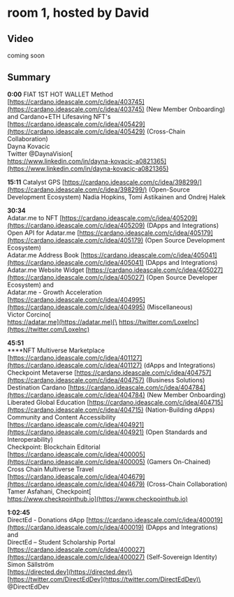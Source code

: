 # room 1, hosted by David

## Video

coming soon

## Summary

**0:00** FIAT 1ST HOT WALLET Method [https://cardano.ideascale.com/c/idea/403745](https://cardano.ideascale.com/c/idea/403745) (New Member Onboarding) and Cardano+ETH Lifesaving NFT's [https://cardano.ideascale.com/c/idea/405429](https://cardano.ideascale.com/c/idea/405429) (Cross-Chain Collaboration) \
Dayna Kovacic\
Twitter @DaynaVision[\
https://www.linkedin.com/in/dayna-kovacic-a0821365](https://www.linkedin.com/in/dayna-kovacic-a0821365)

**15:11**  Catalyst GPS [https://cardano.ideascale.com/c/idea/398299/](https://cardano.ideascale.com/c/idea/398299/) (Open-Source Development Ecosystem) Nadia Hopkins, Tomi Astikainen and Ondrej Halek

**30:34** \
Adatar.me to NFT [https://cardano.ideascale.com/c/idea/405209](https://cardano.ideascale.com/c/idea/405209) (DApps and Integrations) \
Open API for Adatar.me [https://cardano.ideascale.com/c/idea/405179](https://cardano.ideascale.com/c/idea/405179) (Open Source Development Ecosystem) \
Adatar.me Address Book [https://cardano.ideascale.com/c/idea/405041](https://cardano.ideascale.com/c/idea/405041) (DApps and Integrations) Adatar.me Website Widget [https://cardano.ideascale.com/c/idea/405027](https://cardano.ideascale.com/c/idea/405027) (Open Source Developer Ecosystem) and \
Adatar.me - Growth Acceleration [https://cardano.ideascale.com/c/idea/404995](https://cardano.ideascale.com/c/idea/404995) (Miscellaneous) \
Victor Corcino[\
https://adatar.me](https://adatar.me)[\
https://twitter.com/LoxeInc](https://twitter.com/LoxeInc)

**45:51**\
****NFT Multiverse Marketplace [https://cardano.ideascale.com/c/idea/401127](https://cardano.ideascale.com/c/idea/401127) (dApps and Integrations)\
Checkpoint Metaverse [https://cardano.ideascale.com/c/idea/404757](https://cardano.ideascale.com/c/idea/404757) (Business Solutions)\
Destination Cardano [https://cardano.ideascale.com/c/idea/404784](https://cardano.ideascale.com/c/idea/404784) (New Member Onboarding)\
Liberated Global Education [https://cardano.ideascale.com/c/idea/404715](https://cardano.ideascale.com/c/idea/404715) (Nation-Building dApps)\
Community and Content Accessibility [https://cardano.ideascale.com/c/idea/404921](https://cardano.ideascale.com/c/idea/404921) (Open Standards and Interoperability)\
Checkpoint: Blockchain Editorial [https://cardano.ideascale.com/c/idea/400005](https://cardano.ideascale.com/c/idea/400005)  (Gamers On-Chained)\
Cross Chain Multiverse Travel [https://cardano.ideascale.com/c/idea/404679](https://cardano.ideascale.com/c/idea/404679) (Cross-Chain Collaboration)\
Tamer Asfahani, Checkpoint[\
https://www.checkpointhub.io](https://www.checkpointhub.io)

**1:02:45** \
DirectEd - Donations dApp [https://cardano.ideascale.com/c/idea/400019](https://cardano.ideascale.com/c/idea/400019)  (DApps and Integrations) and \
DirectEd – Student Scholarship Portal  [https://cardano.ideascale.com/c/idea/400027](https://cardano.ideascale.com/c/idea/400027) (Self-Sovereign Identity) \
Simon Sällström\
[https://directed.dev](https://directed.dev)\
[https://twitter.com/DirectEdDev](https://twitter.com/DirectEdDev)\
@DirectEdDev
